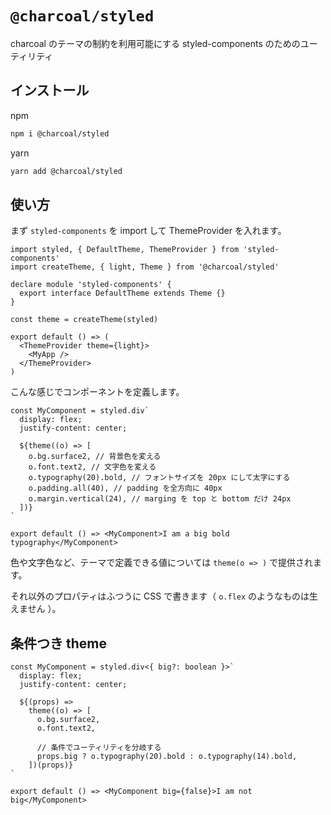 # `@charcoal/styled`

charcoal のテーマの制約を利用可能にする styled-components のためのユーティリティ

## インストール

npm

```bash
npm i @charcoal/styled
```

yarn

```bash
yarn add @charcoal/styled
```

## 使い方

まず `styled-components` を import して ThemeProvider を入れます。

```tsx
import styled, { DefaultTheme, ThemeProvider } from 'styled-components'
import createTheme, { light, Theme } from '@charcoal/styled'

declare module 'styled-components' {
  export interface DefaultTheme extends Theme {}
}

const theme = createTheme(styled)

export default () => (
  <ThemeProvider theme={light}>
    <MyApp />
  </ThemeProvider>
)
```

こんな感じでコンポーネントを定義します。

```tsx
const MyComponent = styled.div`
  display: flex;
  justify-content: center;

  ${theme((o) => [
    o.bg.surface2, // 背景色を変える
    o.font.text2, // 文字色を変える
    o.typography(20).bold, // フォントサイズを 20px にして太字にする
    o.padding.all(40), // padding を全方向に 40px
    o.margin.vertical(24), // marging を top と bottom だけ 24px
  ])}
`

export default () => <MyComponent>I am a big bold typography</MyComponent>
```

色や文字色など、テーマで定義できる値については `theme(o => )` で提供されます。

それ以外のプロパティはふつうに CSS で書きます（ `o.flex` のようなものは生えません ）。

## 条件つき theme

```tsx
const MyComponent = styled.div<{ big?: boolean }>`
  display: flex;
  justify-content: center;

  ${(props) =>
    theme((o) => [
      o.bg.surface2,
      o.font.text2,

      // 条件でユーティリティを分岐する
      props.big ? o.typography(20).bold : o.typography(14).bold,
    ])(props)}
`

export default () => <MyComponent big={false}>I am not big</MyComponent>
```
